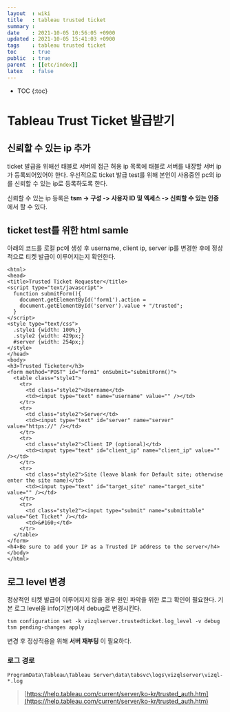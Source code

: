 ```yaml
---
layout  : wiki
title   : tableau trusted ticket
summary : 
date    : 2021-10-05 10:56:05 +0900
updated : 2021-10-05 15:41:03 +0900
tags    : tableau trusted ticket
toc     : true
public  : true
parent  : [[etc/index]]
latex   : false
---
```

* TOC
{:toc}

# Tableau Trust Ticket 발급받기

## 신뢰할 수 있는 ip 추가

ticket 발급을 위해선 태블로 서버의 접근 허용 ip 목록에 태블로 서버를 내장할 서버 ip가 등록되어있어야 한다.
우선적으로 ticket 발급 test를 위해 본인이 사용중인 pc의 ip를 신뢰할 수 있는 ip로 등록하도록 한다. 

신뢰할 수 있는 ip 등록은 **tsm -> 구성 -> 사용자 ID 및 엑세스 -> 신뢰할 수 있는 인증** 에서 할 수 있다.

## ticket test를 위한 html samle

아래의 코드를 로컬 pc에 생성 후 username, client ip, server ip를 변경한 후에 정상적으로 티켓 발급이 이루어지는지 확인한다. 

```
<html>
<head>
<title>Trusted Ticket Requester</title>
<script type="text/javascript">
  function submitForm(){
    document.getElementById('form1').action =
    document.getElementById('server').value + "/trusted";
  }
</script>
<style type="text/css">
  .style1 {width: 100%;}
  .style2 {width: 429px;}
  #server {width: 254px;}
</style>
</head>
<body>
<h3>Trusted Ticketer</h3>
<form method="POST" id="form1" onSubmit="submitForm()">
  <table class="style1">
    <tr>
      <td class="style2">Username</td>
      <td><input type="text" name="username" value="" /></td>
    </tr>
    <tr>
      <td class="style2">Server</td>
      <td><input type="text" id="server" name="server" value="https://" /></td>
    </tr>
    <tr>
      <td class="style2">Client IP (optional)</td>
      <td><input type="text" id="client_ip" name="client_ip" value="" /></td>
    </tr>
    <tr>
      <td class="style2">Site (leave blank for Default site; otherwise enter the site name)</td>
      <td><input type="text" id="target_site" name="target_site" value="" /></td>
    </tr>
    <tr>
      <td class="style2"><input type="submit" name="submittable" value="Get Ticket" /></td>
      <td>&#160;</td>
    </tr>
  </table>
</form>
<h4>Be sure to add your IP as a Trusted IP address to the server</h4>
</body>
</html>
```


## 로그 level 변경

정상적인 티켓 발급이 이루어지지 않을 경우 원인 파악을 위한 로그 확인이 필요한다.
기본 로그 level을 info(기본)에서 debug로 변경시킨다.
```
tsm configuration set -k vizqlserver.trustedticket.log_level -v debug
tsm pending-changes apply
```

변경 후 정상적용을 위해 **서버 재부팅** 이 필요하다.

### 로그 경로
```
ProgramData\Tableau\Tableau Server\data\tabsvc\logs\vizqlserver\vizql-*.log
```

>  [https://help.tableau.com/current/server/ko-kr/trusted_auth.htm](https://help.tableau.com/current/server/ko-kr/trusted_auth.htm)
